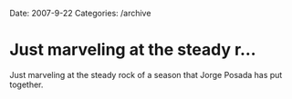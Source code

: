 Date: 2007-9-22
Categories: /archive

# Just marveling at the steady r…

Just marveling at the steady rock of a season that Jorge Posada has put together.
